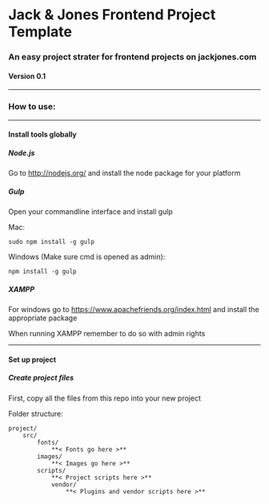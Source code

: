 # Jack & Jones Frontend Project Template

### An easy project strater for frontend projects on jackjones.com

#### Version 0.1

***

### How to use:

***

#### Install tools globally

##### Node.js

Go to http://nodejs.org/ and install the node package for your platform

##### Gulp

Open your commandline interface and install gulp

Mac:

	sudo npm install -g gulp


Windows (Make sure cmd is opened as admin):

	npm install -g gulp

##### XAMPP

For windows go to https://www.apachefriends.org/index.html and install the appropriate package

When running XAMPP remember to do so with admin rights

***

#### Set up project

##### Create project files

First, copy all the files from this repo into your new project

Folder structure:

	project/
		src/
			fonts/
				**< Fonts go here >**
			images/
				**< Images go here >**
			scripts/
				**< Project scripts here >**
				vendor/
					**< Plugins and vendor scripts here >**
